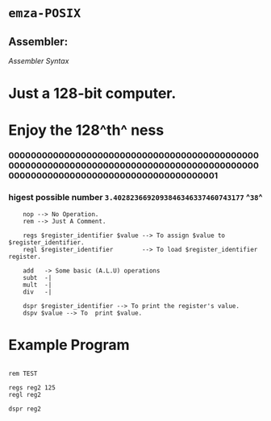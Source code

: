 # `emza-POSIX`

## **Assembler:**

_Assembler Syntax_

# Just a 128-bit computer.
# Enjoy the 128^th^ ness

### 00000000000000000000000000000000000000000000000000000000000000000000000000000000000000000000000000000000000000000000000000000001
### higest possible number `3.4028236692093846346337460743177` ^`38`^

```zasm
	nop --> No Operation.
	rem --> Just A Comment.

	regs $register_identifier $value --> To assign $value to $register_identifier.
	regl $register_identifier        --> To load $register_identifier register.

	add   -> Some basic (A.L.U) operations 
	subt  -|
	mult  -|
	div   -|

	dspr $register_identifier --> To print the register's value.
	dspv $value --> To  print $value.

```

# Example Program
```

rem TEST

regs reg2 125
regl reg2

dspr reg2

```
